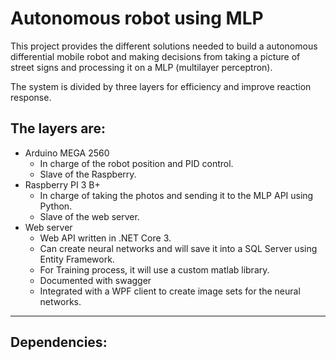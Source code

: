 # Autonomous robot using MLP

This project provides the different solutions needed to build a autonomous differential mobile robot and making decisions from taking a picture of street signs and processing it on a MLP (multilayer perceptron).

The system is divided by three layers for efficiency and improve reaction response.

## The layers are:

- Arduino MEGA 2560
  - In charge of the robot position and PID control.
  - Slave of the Raspberry.
- Raspberry PI 3 B+
  - In charge of taking the photos and sending it to the MLP API using Python.
  - Slave of the web server.
- Web server
  - Web API written in .NET Core 3.
  - Can create neural networks and will save it into a SQL Server using Entity Framework.
  - For Training process, it will use a custom matlab library.
  - Documented with swagger
  - Integrated with a WPF client to create image sets for the neural networks.

---

## Dependencies:
